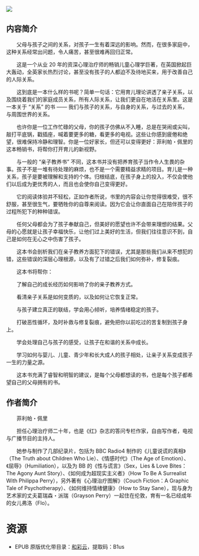 ![](http://img3m6.ddimg.cn/54/10/28997946-1_u_8.jpg)

## 内容简介

　　父母与孩子之间的关系，对孩子一生有着深远的影响。然而，在很多家庭中，这种关系经常出问题，令人痛苦，甚至很难再回归正常。

　　这是一个从业 20 年的资深心理治疗师的畅销儿童心理学巨著，在英国掀起巨大轰动，全英家长热烈讨论，甚至没有孩子的人都迫不及待地买来，用于改善自己的人际关系。

　　这到底是一本什么样的书呢？简单一句话：它用育儿理论讲透了亲子关系，以及围绕着我们的家庭成员关系，所有人际关系，让我们更自在地活在关系里。这是一本关于 “关系” 的书 —— 我们与孩子的关系，与自身的关系，与过去的关系，与周围世界的关系。

　　也许你是一位工作忙碌的父母，你的孩子仿佛从不入睡，总是在哭闹或尖叫，敲打平底锅，戳插座，喊着要更多的糖，看更多的电视。这些让你感到疲倦和绝望，很难保持冷静和理智。你是一位好家长，但还可以变得更好：菲利帕・佩里的这本畅销书，将帮你打开育儿的新视野。

　　与一般的 “亲子教养书” 不同，这本书并没有把养育孩子当作令人生畏的杂事。孩子不是一堆有待处理的麻烦，也不是一个需要精益求精的项目。育儿是一种关系，孩子是要被理解和支持的个体。归根结底，在孩子身上的投入，不仅会使他们以后成为更优秀的人，而且也会使你自己变得更好。

　　它的阅读体验并不轻松，正如作者所说，书里的内容会让你觉得很难受，很不舒服，甚至很生气，要牺牲你的自尊来阅读。因为它会让你直面自己在陪伴孩子的过程所犯下的种种错误。

　　任何父母都会为了孩子奉献自己，但美好的愿望也许不会带来理想的结果。父母的心愿就是让孩子幸福快乐，让他们过上美好的生活，但我们往往意识不到，自己是如何在无心之中伤害了孩子。

　　这本书会剖析我们在亲子教养方面犯下的错误，尤其是那些我们从来不想犯的错，这些错误的深层心理根源，以及有了过错之后我们如何弥补，修复裂痕。

　　这本书将帮你：

　　了解自己的成长经历如何影响了你的亲子教养方式。

　　看清亲子关系是如何变质的，以及如何让它恢复正常。

　　与孩子建立真正的联结，学会用心倾听，培养情绪稳定的孩子。

　　打破恶性循环，及时补救与修复裂痕，避免把你以前吃过的苦复制到孩子身上。

　　学会处理自己与孩子的感受，让孩子在和谐的关系中成长。

　　学习如何与婴儿、儿童、青少年和长大成人的孩子相处，让亲子关系变成孩子一生的力量之源。

　　这本书充满了睿智和明智的建议，是每个父母都想读的书，也是每个孩子都希望自己的父母拥有的书。

## 作者简介

　　菲利帕・佩里

　　担任心理治疗师二十年，也是《红》杂志的答问专栏作家，自由写作者，电视与广播节目的主持人。

　　她参与制作了几部纪录片，包括为 BBC Radio4 制作的《儿童说谎的真相》（The Truth about Children Who Lie）、《情感时代》（The Age of Emotion）、《屈辱》（Humiliation），以及为 BB 的《性与谎言》（Sex，Lies & Love Bites：The Agony Aunt Story）、《如何成为超现实主义者》（How To Be A Surrealist With Philippa Perry），另外著有《心理治疗图解》（Couch Fiction：A Graphic Tale of Psychotherapy）、《如何维持情绪健康》（How to Stay Sane），现与身为艺术家的丈夫葛瑞森・派瑞（Grayson Perry）一起住在伦敦，育有一名已经成年的女儿弗洛（Flo）。

# 资源

* EPUB 原版优化带目录：[和彩云](https://caiyun.139.com/m/i?0n5CriCpKOyLf)，提取码：B1us
